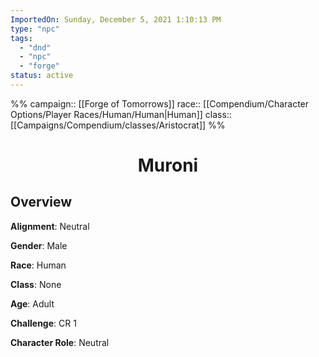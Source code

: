 ```yaml
---
ImportedOn: Sunday, December 5, 2021 1:10:13 PM
type: "npc"
tags:
  - "dnd"
  - "npc"
  - "forge"
status: active
---
```

%% 
campaign:: [[Forge of Tomorrows]]
race:: [[Compendium/Character Options/Player Races/Human/Human|Human]]
class:: [[Campaigns/Compendium/classes/Aristocrat]]
%%
# <center>Muroni</center>

## Overview

**Alignment**: Neutral

**Gender**: Male

**Race**: Human

**Class**: None

**Age**: Adult

**Challenge**: CR 1

**Character Role**: Neutral
